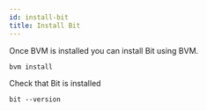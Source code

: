 ```yaml
--- 
id: install-bit
title: Install Bit
---
```


Once BVM is installed you can install Bit using BVM.

```shell
bvm install
```

Check that Bit is installed

```shell
bit --version
```
